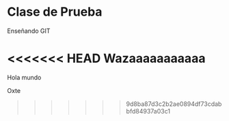 ﻿Clase de Prueba
=========

Enseñando GIT

<<<<<<< HEAD
Wazaaaaaaaaaaa
=======
Hola mundo

Oxte
>>>>>>> 9d8ba87d3c2b2ae0894df73cdabbfd84937a03c1
